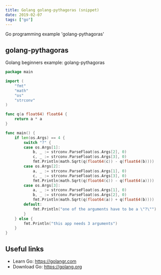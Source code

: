 ```yaml
---
title: Golang golang-pythagoras (snippet)
date: 2019-02-07
tags: ["go"]
---
```

Go programming example 'golang-pythagoras'


## golang-pythagoras

Golang beginners example: golang-pythagoras

```go
package main

import (
	"fmt"
	"math"
	"os"
	"strconv"
)

func q(a float64) float64 {
	return a * a
}

func main() {
	if len(os.Args) == 4 {
		switch "?" {
		case os.Args[1]:
			b, _ := strconv.ParseFloat(os.Args[2], 0)
			c, _ := strconv.ParseFloat(os.Args[3], 0)
			fmt.Println(math.Sqrt(q(float64(c)) - q(float64(b))))
		case os.Args[2]:
			a, _ := strconv.ParseFloat(os.Args[1], 0)
			c, _ := strconv.ParseFloat(os.Args[3], 0)
			fmt.Println(math.Sqrt(q(float64(c)) - q(float64(a))))
		case os.Args[3]:
			a, _ := strconv.ParseFloat(os.Args[1], 0)
			b, _ := strconv.ParseFloat(os.Args[2], 0)
			fmt.Println(math.Sqrt(q(float64(a)) + q(float64(b))))
		default:
			fmt.Println("one of the arguments have to be a \"?\"")
		}
	} else {
		fmt.Println("this app needs 3 arguments")
	}
}

```

## Useful links

- Learn Go: https://golangr.com
- Download Go: https://golang.org
